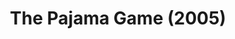 ---
layout: shows
title: The Pajama Game (2005)
image: 
category: 
details:
  Theatre: Theatre Jacksonville
cast:
crew:
  Director: Michael Lipp
external_links:
---